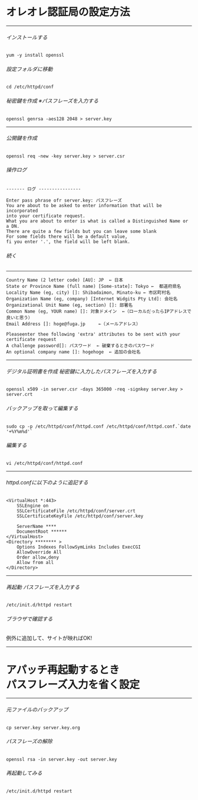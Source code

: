 <!-- 参考URL marpの設定 http://qiita.com/pocket8137/items/27ede821e59c12a1b222 -->
<!-- page_number: true -->
<!-- $size: 1:5 縦:横-->
<!-- $theme: gaia -->

# オレオレ認証局の設定方法

---

###### インストールする
	yum -y install openssl

###### 設定フォルダに移動
	cd /etc/httpd/conf

###### 秘密鍵を作成 ※パスフレーズを入力する
	openssl genrsa -aes128 2048 > server.key

---

###### 公開鍵を作成
	openssl req -new -key server.key > server.csr

###### 操作ログ
	------- ログ ----------------

	Enter pass phrase ofr server.key: パスフレーズ
	You are about to be asked to enter information that will be incorporated 
	into your certificate request.
	What you are about to enter is what is called a Distinguished Name or a DN.
	There are quite a few fields but you can leave some blank
	For some fields there will be a default value,
	fi you enter '.', the field will be left blank.
    
###### 続く
---
	Country Name (2 letter code) [AU]: JP  ← 日本
	State or Province Name (full name) [Some-state]: Tokyo ←  都道府県名
	Locality Name (eg, city) []: Shibadaimon, Minato-ku ← 市区町村名
	Organization Name (eg, company) [Internet Widgits Pty Ltd]: 会社名
	Organizational Unit Name (eg, section) []: 部署名
	Common Name (eg, YOUR name) []: 対象ドメイン  ←（ローカルだったらIPアドレスで良いと思う）
	Email Address []: hoge@fuga.jp　　　←（メールアドレス）

	Pleaseenter thee following 'extra' attributes to be sent with your certificate request
	A challenge password[]: パスワード  ← 破棄するときのパスワード
	An optional company name []: hogehoge  ← 追加の会社名

---



###### デジタル証明書を作成 秘密鍵に入力したパスフレーズを入力する
	openssl x509 -in server.csr -days 365000 -req -signkey server.key > server.crt

###### バックアップを取って編集する
	sudo cp -p /etc/httpd/conf/httpd.conf /etc/httpd/conf/httpd.conf.`date '+%Y%m%d'`

###### 編集する
	vi /etc/httpd/conf/httpd.conf

---

###### httpd.confに以下のように追記する

	<VirtualHost *:443>
	    SSLEngine on
	    SSLCertificateFile /etc/httpd/conf/server.crt
	    SSLCertificateKeyFile /etc/httpd/conf/server.key

        ServerName ****
        DocumentRoot ******
	</VirtualHost>
	<Directory ******** >
	    Options Indexes FollowSymLinks Includes ExecCGI
	    AllowOverride All
	    Order allow,deny
	    Allow from all
	</Directory>

----

###### 再起動 パスフレーズを入力する
	/etc/init.d/httpd restart

###### ブラウザで確認する
 例外に追加して、サイトが映ればOK!

---

# アパッチ再起動するとき<br />パスフレーズ入力を省く設定

---

###### 元ファイルのバックアップ
	cp server.key server.key.org
###### パスフレーズの解除
	openssl rsa -in server.key -out server.key
###### 再起動してみる
	/etc/init.d/httpd restart
